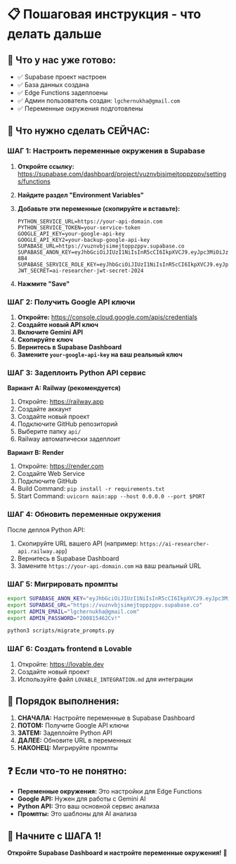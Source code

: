 # 📋 Пошаговая инструкция - что делать дальше

## 🎯 **Что у нас уже готово:**
- ✅ Supabase проект настроен
- ✅ База данных создана
- ✅ Edge Functions задеплоены
- ✅ Админ пользователь создан: `lgchernukha@gmail.com`
- ✅ Переменные окружения подготовлены

## 🚀 **Что нужно сделать СЕЙЧАС:**

### **ШАГ 1: Настроить переменные окружения в Supabase**

1. **Откройте ссылку:**
   https://supabase.com/dashboard/project/vuznvbjsimejtoppzppv/settings/functions

2. **Найдите раздел "Environment Variables"**

3. **Добавьте эти переменные (скопируйте и вставьте):**
   ```
   PYTHON_SERVICE_URL=https://your-api-domain.com
   PYTHON_SERVICE_TOKEN=your-service-token
   GOOGLE_API_KEY=your-google-api-key
   GOOGLE_API_KEY2=your-backup-google-api-key
   SUPABASE_URL=https://vuznvbjsimejtoppzppv.supabase.co
   SUPABASE_ANON_KEY=eyJhbGciOiJIUzI1NiIsInR5cCI6IkpXVCJ9.eyJpc3MiOiJzdXBhYmFzZSIsInJlZiI6InZ1em52YmpzaW1lanRvcHB6cHB2Iiwicm9sZSI6ImFub24iLCJpYXQiOjE3NTUyNTI3NTAsImV4cCI6MjA3MDgyODc1MH0.P8MDGDQIGoHObgRBFdeFWvbVjsShqOGcGhKEMRa-8B4
   SUPABASE_SERVICE_ROLE_KEY=eyJhbGciOiJIUzI1NiIsInR5cCI6IkpXVCJ9.eyJpc3MiOiJzdXBhYmFzZSIsInJlZiI6InZ1em52YmpzaW1lanRvcHB6cHB2Iiwicm9sZSI6InNlcnZpY2Vfcm9sZSIsImlhdCI6MTc1NTI1Mjc1MCwiZXhwIjoyMDcwODI4NzUwfQ.kpUbkTvP5Lrsk6Tw5Km3WbWXfwHkg69b1H_1YMyAdIM
   JWT_SECRET=ai-researcher-jwt-secret-2024
   ```

4. **Нажмите "Save"**

### **ШАГ 2: Получить Google API ключи**

1. **Откройте:** https://console.cloud.google.com/apis/credentials
2. **Создайте новый API ключ**
3. **Включите Gemini API**
4. **Скопируйте ключ**
5. **Вернитесь в Supabase Dashboard**
6. **Замените `your-google-api-key` на ваш реальный ключ**

### **ШАГ 3: Задеплоить Python API сервис**

**Вариант A: Railway (рекомендуется)**
1. Откройте: https://railway.app
2. Создайте аккаунт
3. Создайте новый проект
4. Подключите GitHub репозиторий
5. Выберите папку `api/`
6. Railway автоматически задеплоит

**Вариант B: Render**
1. Откройте: https://render.com
2. Создайте Web Service
3. Подключите GitHub
4. Build Command: `pip install -r requirements.txt`
5. Start Command: `uvicorn main:app --host 0.0.0.0 --port $PORT`

### **ШАГ 4: Обновить переменные окружения**

После деплоя Python API:
1. Скопируйте URL вашего API (например: `https://ai-researcher-api.railway.app`)
2. Вернитесь в Supabase Dashboard
3. Замените `https://your-api-domain.com` на ваш реальный URL

### **ШАГ 5: Мигрировать промпты**

```bash
export SUPABASE_ANON_KEY="eyJhbGciOiJIUzI1NiIsInR5cCI6IkpXVCJ9.eyJpc3MiOiJzdXBhYmFzZSIsInJlZiI6InZ1em52YmpzaW1lanRvcHB6cHB2Iiwicm9sZSI6ImFub24iLCJpYXQiOjE3NTUyNTI3NTAsImV4cCI6MjA3MDgyODc1MH0.P8MDGDQIGoHObgRBFdeFWvbVjsShqOGcGhKEMRa-8B4"
export SUPABASE_URL="https://vuznvbjsimejtoppzppv.supabase.co"
export ADMIN_EMAIL="lgchernukha@gmail.com"
export ADMIN_PASSWORD="200815462Cv!"

python3 scripts/migrate_prompts.py
```

### **ШАГ 6: Создать frontend в Lovable**

1. Откройте: https://lovable.dev
2. Создайте новый проект
3. Используйте файл `LOVABLE_INTEGRATION.md` для интеграции

## 🎯 **Порядок выполнения:**

1. **СНАЧАЛА:** Настройте переменные в Supabase Dashboard
2. **ПОТОМ:** Получите Google API ключи
3. **ЗАТЕМ:** Задеплойте Python API
4. **ДАЛЕЕ:** Обновите URL в переменных
5. **НАКОНЕЦ:** Мигрируйте промпты

## ❓ **Если что-то не понятно:**

- **Переменные окружения:** Это настройки для Edge Functions
- **Google API:** Нужен для работы с Gemini AI
- **Python API:** Это ваш основной сервис анализа
- **Промпты:** Это шаблоны для AI анализа

## 🚀 **Начните с ШАГА 1!**

**Откройте Supabase Dashboard и настройте переменные окружения!** 🔧

